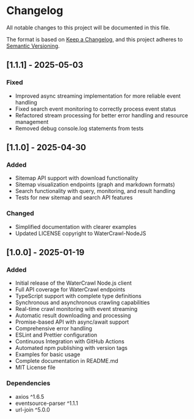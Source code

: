 # Changelog

All notable changes to this project will be documented in this file.

The format is based on [Keep a Changelog](https://keepachangelog.com/en/1.0.0/),
and this project adheres to [Semantic Versioning](https://semver.org/spec/v2.0.0.html).

## [1.1.1] - 2025-05-03

### Fixed
- Improved async streaming implementation for more reliable event handling
- Fixed search event monitoring to correctly process event status
- Refactored stream processing for better error handling and resource management
- Removed debug console.log statements from tests

## [1.1.0] - 2025-04-30

### Added
- Sitemap API support with download functionality
- Sitemap visualization endpoints (graph and markdown formats)
- Search functionality with query, monitoring, and result handling
- Tests for new sitemap and search API features

### Changed
- Simplified documentation with clearer examples
- Updated LICENSE copyright to WaterCrawl-NodeJS

## [1.0.0] - 2025-01-19

### Added
- Initial release of the WaterCrawl Node.js client
- Full API coverage for WaterCrawl endpoints
- TypeScript support with complete type definitions
- Synchronous and asynchronous crawling capabilities
- Real-time crawl monitoring with event streaming
- Automatic result downloading and processing
- Promise-based API with async/await support
- Comprehensive error handling
- ESLint and Prettier configuration
- Continuous Integration with GitHub Actions
- Automated npm publishing with version tags
- Examples for basic usage
- Complete documentation in README.md
- MIT License file

### Dependencies
- axios ^1.6.5
- eventsource-parser ^1.1.1
- url-join ^5.0.0
